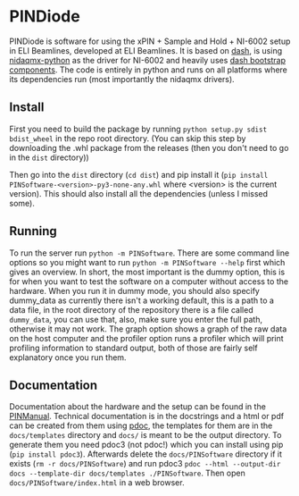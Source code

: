 # PINDiode

PINDiode is software for using the xPIN + Sample and Hold + NI-6002 setup in ELI Beamlines, developed at ELI Beamlines.
It is based on [dash](https://dash.plotly.com/), is using [nidaqmx-python](https://github.com/ni/nidaqmx-python) as the driver for NI-6002 and heavily uses [dash bootstrap components](https://github.com/facultyai/dash-bootstrap-components).
The code is entirely in python and runs on all platforms where its dependencies run (most importantly the nidaqmx drivers).

## Install

First you need to build the package by running `python setup.py sdist bdist_wheel` in the repo root directory.
(You can skip this step by downloading the .whl package from the releases (then you don't need to go in the `dist` directory))

Then go into the `dist` directory (`cd dist`) and pip install it (`pip install PINSoftware-<version>-py3-none-any.whl` where \<version\> is the current version).
This should also install all the dependencies (unless I missed some).

## Running

To run the server run `python -m PINSoftware`.
There are some command line options so you might want to run `python -m PINSoftware --help` first which gives an overview.
In short, the most important is the dummy option, this is for when you want to test the software on a computer without access to the hardware.
When you run it in dummy mode, you should also specify dummy_data as currently there isn't a working default, this is a path to a data file, in the root directory of the repository there is a file called `dummy_data`, you can use that, also, make sure you enter the full path, otherwise it may not work.
The graph option shows a graph of the raw data on the host computer and the profiler option runs a profiler which will print profiling information to standard output, both of those are fairly self explanatory once you run them.

## Documentation

Documentation about the hardware and the setup can be found in the [PINManual](https://github.com/kockahonza/PINManual).
Technical documentation is in the docstrings and a html or pdf can be created from them using [pdoc](https://pdoc3.github.io/pdoc/), the templates for them are in the `docs/templates` directory and `docs/` is meant to be the output directory.
To generate them you need pdoc3 (not pdoc!) which you can install using pip (`pip install pdoc3`).
Afterwards delete the `docs/PINSoftware` directory if it exists (`rm -r docs/PINSoftware`) and run pdoc3 `pdoc --html --output-dir docs --template-dir docs/templates ./PINSoftware`.
Then open `docs/PINSoftware/index.html` in a web browser.
